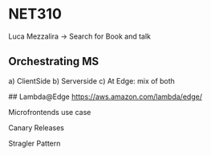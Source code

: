 # NET310

Luca Mezzalira -> Search for Book and talk

## Orchestrating MS

a) ClientSide
b) Serverside
c) At Edge: mix of both

## Lambda@Edge
https://aws.amazon.com/lambda/edge/

Microfrontends use case

Canary Releases

Stragler Pattern
